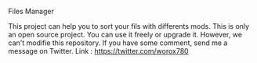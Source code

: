 Files Manager

This project can help you to sort your fils with differents mods.
This is only an open source project. You can use it freely or upgrade it.
However, we can't modifie this repository. If you have some comment, send me a message on Twitter. Link : https://twitter.com/worox780




